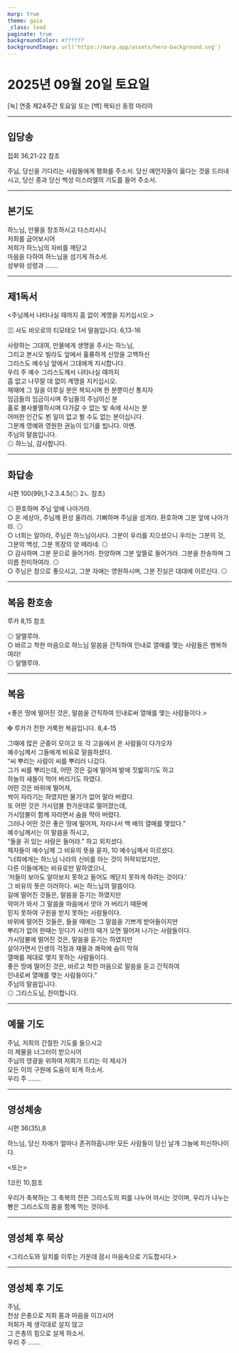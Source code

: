 ```yaml
---
marp: true
theme: gaia
_class: lead
paginate: true
backgroundColor: #ffffff
backgroundImage: url('https://marp.app/assets/hero-background.svg')
---
```


# 2025년 09월 20일 토요일

[녹] 연중 제24주간 토요일 또는 [백] 복되신 동정 마리아  




---

## 입당송

집회 36,21-22 참조

주님, 당신을 기다리는 사람들에게 평화를 주소서. 당신 예언자들이 옳다는 것을 드러내시고, 당신 종과 당신 백성 이스라엘의 기도를 들어 주소서.  
  


---

## 본기도

하느님, 만물을 창조하시고 다스리시니  
저희를 굽어보시어  
저희가 하느님의 자비를 깨닫고  
마음을 다하여 하느님을 섬기게 하소서.  
성부와 성령과 …….  
  


---

## 제1독서

<주님께서 나타나실 때까지 흠 없이 계명을 지키십시오.>

▥ 사도 바오로의 티모테오 1서 말씀입니다. 6,13-16

사랑하는 그대여, 만물에게 생명을 주시는 하느님,  
그리고 본시오 빌라도 앞에서 훌륭하게 신앙을 고백하신  
그리스도 예수님 앞에서 그대에게 지시합니다.  
우리 주 예수 그리스도께서 나타나실 때까지  
흠 없고 나무랄 데 없이 계명을 지키십시오.  
제때에 그 일을 이루실 분은 복되시며 한 분뿐이신 통치자  
임금들의 임금이시며 주님들의 주님이신 분  
홀로 불사불멸하시며 다가갈 수 없는 빛 속에 사시는 분  
어떠한 인간도 뵌 일이 없고 뵐 수도 없는 분이십니다.  
그분께 영예와 영원한 권능이 있기를 빕니다. 아멘.  
주님의 말씀입니다.  
◎ 하느님, 감사합니다.  
  


---

## 화답송

시편 100(99),1-2.3.4.5(◎ 2ㄴ 참조)

◎ 환호하며 주님 앞에 나아가라.  
○ 온 세상아, 주님께 환성 올려라. 기뻐하며 주님을 섬겨라. 환호하며 그분 앞에 나아가라. ◎  
○ 너희는 알아라, 주님은 하느님이시다. 그분이 우리를 지으셨으니 우리는 그분의 것, 그분의 백성, 그분 목장의 양 떼라네. ◎  
○ 감사하며 그분 문으로 들어가라. 찬양하며 그분 앞뜰로 들어가라. 그분을 찬송하며 그 이름 찬미하여라. ◎  
○ 주님은 참으로 좋으시고, 그분 자애는 영원하시며, 그분 진실은 대대에 이르신다. ◎  
  


---

## 복음 환호송

루카 8,15 참조

◎ 알렐루야.  
○ 바르고 착한 마음으로 하느님 말씀을 간직하여 인내로 열매를 맺는 사람들은 행복하여라!  
◎ 알렐루야.  
  


---

## 복음

<좋은 땅에 떨어진 것은, 말씀을 간직하여 인내로써 열매를 맺는 사람들이다.>

✠ 루카가 전한 거룩한 복음입니다. 8,4-15

그때에 많은 군중이 모이고 또 각 고을에서 온 사람들이 다가오자  
예수님께서 그들에게 비유로 말씀하셨다.  
“씨 뿌리는 사람이 씨를 뿌리러 나갔다.  
그가 씨를 뿌리는데, 어떤 것은 길에 떨어져 발에 짓밟히기도 하고  
하늘의 새들이 먹어 버리기도 하였다.  
어떤 것은 바위에 떨어져,  
싹이 자라기는 하였지만 물기가 없어 말라 버렸다.  
또 어떤 것은 가시덤불 한가운데로 떨어졌는데,  
가시덤불이 함께 자라면서 숨을 막아 버렸다.  
그러나 어떤 것은 좋은 땅에 떨어져, 자라나서 백 배의 열매를 맺었다.”  
예수님께서는 이 말씀을 하시고,  
“들을 귀 있는 사람은 들어라.” 하고 외치셨다.  
제자들이 예수님께 그 비유의 뜻을 묻자, 10 예수님께서 이르셨다.  
“너희에게는 하느님 나라의 신비를 아는 것이 허락되었지만,  
다른 이들에게는 비유로만 말하였으니,  
‘저들이 보아도 알아보지 못하고 들어도 깨닫지 못하게 하려는 것이다.’  
그 비유의 뜻은 이러하다. 씨는 하느님의 말씀이다.  
길에 떨어진 것들은, 말씀을 듣기는 하였지만  
악마가 와서 그 말씀을 마음에서 앗아 가 버리기 때문에  
믿지 못하여 구원을 받지 못하는 사람들이다.  
바위에 떨어진 것들은, 들을 때에는 그 말씀을 기쁘게 받아들이지만  
뿌리가 없어 한때는 믿다가 시련의 때가 오면 떨어져 나가는 사람들이다.  
가시덤불에 떨어진 것은, 말씀을 듣기는 하였지만  
살아가면서 인생의 걱정과 재물과 쾌락에 숨이 막혀  
열매를 제대로 맺지 못하는 사람들이다.  
좋은 땅에 떨어진 것은, 바르고 착한 마음으로 말씀을 듣고 간직하여  
인내로써 열매를 맺는 사람들이다.”  
주님의 말씀입니다.  
◎ 그리스도님, 찬미합니다.  
  


---

## 예물 기도

주님, 저희의 간절한 기도를 들으시고  
이 제물을 너그러이 받으시어  
주님의 영광을 위하여 저희가 드리는 이 제사가  
모든 이의 구원에 도움이 되게 하소서.  
우리 주 …….  
  


---

## 영성체송

시편 36(35),8

하느님, 당신 자애가 얼마나 존귀하옵니까! 모든 사람들이 당신 날개 그늘에 피신하나이다.  
  
<또는>  
  
1코린 10,참조  
  
우리가 축복하는 그 축복의 잔은 그리스도의 피를 나누어 마시는 것이며, 우리가 나누는 빵은 그리스도의 몸을 함께 먹는 것이네.  


---

## 영성체 후 묵상

<그리스도와 일치를 이루는 가운데 잠시 마음속으로 기도합시다.>  


---

## 영성체 후 기도

주님,  
천상 은총으로 저희 몸과 마음을 이끄시어  
저희가 제 생각대로 살지 않고  
그 은총의 힘으로 살게 하소서.  
우리 주 …….